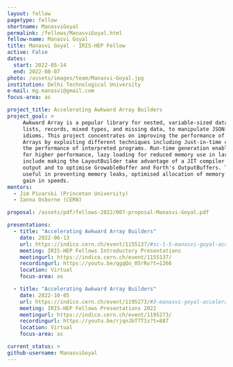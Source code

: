 ```yaml
---
layout: fellow
pagetype: fellow
shortname: ManasviGoyal
permalink: /fellows/ManasviGoyal.html
fellow-name: Manasvi Goyal
title: Manasvi Goyal - IRIS-HEP Fellow
active: False
dates:
  start: 2022-05-14
  end: 2022-08-07
photo: /assets/images/team/Manasvi-Goyal.jpg
institution: Delhi Technological University
e-mail: mg.manasvi@gmail.com
focus-area: as

project_title: Accelerating Awkward Array Builders
project_goal: >
     Awkward Array is a popular library for nested, variable-sized data, including arbitrary-length
     lists, records, mixed types, and missing data, to manipulate JSON-like data using NumPy-like
     idioms. This project concentrates on improving the performance of the builders of Awkward
     Arrays by exploiting different techniques including Just-in-time compilation (JIT) to improve
     the performance of interpreted programs. Run-time generation enables detailed specialization
     for higher performance, lazy loading for reduced memory use in large scale projects. The tasks
     include making the LayoutBuilder take advantage of a JIT compiler to become as fast as specialised
     output and to optimise GrowableBuffer and Forth's OutputBuffers. This project will prove to be
     useful in preventing memory leaks, optimised allocation of memory and providing a significant
     gain in speeds.
mentors:
  - Jim Pivarski (Princeton University)
  - Ianna Osborne (CERN)

proposal: /assets/pdf/fellows-2022/007-proposal-Manasvi-Goyal.pdf

presentations:
  - title: "Accelerating Awkward Array Builders"
    date: 2022-06-13
    url: https://indico.cern.ch/event/1155137/#sc-1-5-manasvi-goyal-accelerat
    meeting: IRIS-HEP Fellows Introductory Presentations
    meetingurl: https://indico.cern.ch/event/1155137/
    recordingurl: https://youtu.be/qgqQo_05rRo?t=1266
    location: Virtual
    focus-area: as

  - title: "Accelerating Awkward Array Builders"
    date: 2022-10-05
    url: https://indico.cern.ch/event/1195273/#3-manasvi-goyal-accelerating-a
    meeting: IRIS-HEP Fellows Presentations 2022
    meetingurl: https://indico.cern.ch/event/1195273/
    recordingurl: https://youtu.be/rjqnJbT7T1s?t=887
    location: Virtual
    focus-area: as

current_status: >
github-username: ManasviGoyal
---
```

